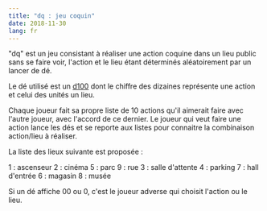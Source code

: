 ```yaml
---
title: "dq : jeu coquin"
date: 2018-11-30
lang: fr
---
```


"dq" est un jeu consistant à réaliser une action coquine dans un lieu public sans se faire voir, l'action et le lieu étant déterminés aléatoirement par un lancer de dé.

Le dé utilisé est un [d100](https://fr.wikipedia.org/wiki/D%C3%A9_%C3%A0_cent_faces) dont le chiffre des dizaines représente une action et celui des unités un lieu.

Chaque joueur fait sa propre liste de 10 actions qu'il aimerait faire avec l'autre joueur, avec l'accord de ce dernier. Le joueur qui veut faire une action lance les dés et se reporte aux listes pour connaitre la combinaison action/lieu à réaliser.

La liste des lieux suivante est proposée :

1 : ascenseur
2 : cinéma
5 : parc
9 : rue
3 : salle d'attente
4 : parking
7 : hall d'entrée
6 : magasin
8 : musée

Si un dé affiche 00 ou 0, c'est le joueur adverse qui choisit l'action ou le lieu.
